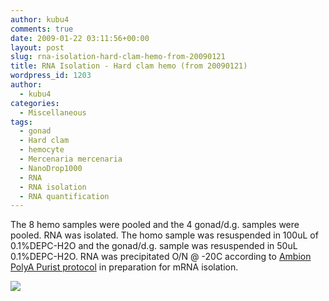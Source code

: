 ```yaml
---
author: kubu4
comments: true
date: 2009-01-22 03:11:56+00:00
layout: post
slug: rna-isolation-hard-clam-hemo-from-20090121
title: RNA Isolation - Hard clam hemo (from 20090121)
wordpress_id: 1203
author:
  - kubu4
categories:
  - Miscellaneous
tags:
  - gonad
  - Hard clam
  - hemocyte
  - Mercenaria mercenaria
  - NanoDrop1000
  - RNA
  - RNA isolation
  - RNA quantification
---
```


The 8 hemo samples were pooled and the 4 gonad/d.g. samples were pooled. RNA was isolated. The homo sample was resuspended in 100uL of 0.1%DEPC-H2O and the gonad/d.g. sample was resuspended in 50uL 0.1%DEPC-H2O. RNA was precipitated O/N @ -20C according to [Ambion PolyA Purist protocol](http://aquacul4.fish.washington.edu/Protocols:Information%20Sheets/Commercial%20Protocols:Manuals/Ambion%20-%20MicroPoly%28A%29Purist%20Kit.pdf) in preparation for mRNA isolation.

![](http://eagle.fish.washington.edu/Arabidopsis/RNA%20Spec%20Readings/20090121%20RNA%20SJW.png)
